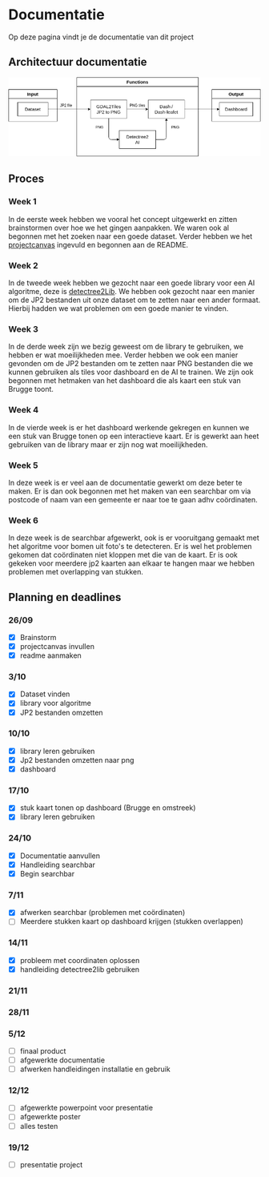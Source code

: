 # Documentatie

Op deze pagina vindt je de documentatie van dit project

## Architectuur documentatie

![](ArchitectureDiagram.drawio.png)

## Proces

### Week 1

In de eerste week hebben we vooral het concept uitgewerkt en zitten brainstormen over hoe we het gingen aanpakken. We waren ook al begonnen met het zoeken naar een goede dataset. Verder hebben we het [projectcanvas](./docs/project-canvas.pdf) ingevuld en begonnen aan de README.

### Week 2

In de tweede week hebben we gezocht naar een goede library voor een AI algoritme, deze is [detectree2Lib](https://github.com/PatBall1/detectree2). We hebben ook gezocht naar een manier om de JP2 bestanden uit onze dataset om te zetten naar een ander formaat. Hierbij hadden we wat problemen om een goede manier te vinden.

### Week 3

In de derde week zijn we bezig geweest om de library te gebruiken, we hebben er wat moeilijkheden mee. Verder hebben we ook een manier gevonden om de JP2 bestanden om te zetten naar PNG bestanden die we kunnen gebruiken als tiles voor dashboard en de AI te trainen. We zijn ook begonnen met hetmaken van het dashboard die als kaart een stuk van Brugge toont.

### Week 4

In de vierde week is er het dashboard werkende gekregen en kunnen we een stuk van Brugge tonen op een interactieve kaart. Er is gewerkt aan heet gebruiken van de library maar er zijn nog wat moeilijkheden.

### Week 5

In deze week is er veel aan de documentatie gewerkt om deze beter te maken. Er is dan ook begonnen met het maken van een searchbar om via postcode of naam van een gemeente er naar toe te gaan adhv coördinaten.

### Week 6

In deze week is de searchbar afgewerkt, ook is er vooruitgang gemaakt met het algoritme voor bomen uit foto's te detecteren. Er is wel het problemen gekomen dat coördinaten niet kloppen met die van de kaart. Er is ook gekeken voor meerdere jp2 kaarten aan elkaar te hangen maar we hebben problemen met overlapping van stukken.

## Planning en deadlines

### 26/09
- [x]  Brainstorm
- [x]  projectcanvas invullen
- [x]  readme aanmaken

### 3/10

- [x] Dataset vinden
- [x] library voor algoritme
- [x] JP2 bestanden omzetten

### 10/10

- [x] library leren gebruiken
- [x] Jp2 bestanden omzetten naar png
- [x] dashboard

### 17/10

- [x] stuk kaart tonen op dashboard (Brugge en omstreek)
- [x] library leren gebruiken

### 24/10

- [x] Documentatie aanvullen
- [x] Handleiding searchbar
- [x] Begin searchbar

### 7/11

- [x] afwerken searchbar (problemen met coördinaten)
- [ ] Meerdere stukken kaart op dashboard krijgen (stukken overlappen)

### 14/11

- [x] probleem met coordinaten oplossen
- [x] handleiding detectree2lib gebruiken

### 21/11

### 28/11

### 5/12

- [ ] finaal product
- [ ] afgewerkte documentatie
- [ ] afwerken handleidingen installatie en gebruik

### 12/12

- [ ] afgewerkte powerpoint voor presentatie
- [ ] afgewerkte poster
- [ ] alles testen

### 19/12

- [ ] presentatie project